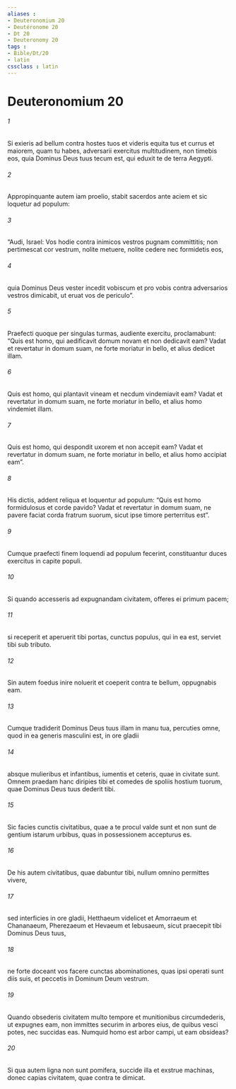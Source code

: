 ```yaml
---
aliases : 
- Deuteronomium 20
- Deutéronome 20
- Dt 20
- Deuteronomy 20
tags : 
- Bible/Dt/20
- latin
cssclass : latin
---
```


# Deuteronomium 20

###### 1
Si exieris ad bellum contra hostes tuos et videris equita tus et currus et maiorem, quam tu habes, adversarii exercitus multitudinem, non timebis eos, quia Dominus Deus tuus tecum est, qui eduxit te de terra Aegypti. 
###### 2
Appropinquante autem iam proelio, stabit sacerdos ante aciem et sic loquetur ad populum: 
###### 3
“Audi, Israel: Vos hodie contra inimicos vestros pugnam committitis; non pertimescat cor vestrum, nolite metuere, nolite cedere nec formidetis eos, 
###### 4
quia Dominus Deus vester incedit vobiscum et pro vobis contra adversarios vestros dimicabit, ut eruat vos de periculo”.
###### 5
Praefecti quoque per singulas turmas, audiente exercitu, proclamabunt: “Quis est homo, qui aedificavit domum novam et non dedicavit eam? Vadat et revertatur in domum suam, ne forte moriatur in bello, et alius dedicet illam. 
###### 6
Quis est homo, qui plantavit vineam et necdum vindemiavit eam? Vadat et revertatur in domum suam, ne forte moriatur in bello, et alius homo vindemiet illam. 
###### 7
Quis est homo, qui despondit uxorem et non accepit eam? Vadat et revertatur in domum suam, ne forte moriatur in bello, et alius homo accipiat eam”. 
###### 8
His dictis, addent reliqua et loquentur ad populum: “Quis est homo formidulosus et corde pavido? Vadat et revertatur in domum suam, ne pavere faciat corda fratrum suorum, sicut ipse timore perterritus est”. 
###### 9
Cumque praefecti finem loquendi ad populum fecerint, constituantur duces exercitus in capite populi.
###### 10
Si quando accesseris ad expugnandam civitatem, offeres ei primum pacem; 
###### 11
si receperit et aperuerit tibi portas, cunctus populus, qui in ea est, serviet tibi sub tributo. 
###### 12
Sin autem foedus inire noluerit et coeperit contra te bellum, oppugnabis eam. 
###### 13
Cumque tradiderit Dominus Deus tuus illam in manu tua, percuties omne, quod in ea generis masculini est, in ore gladii 
###### 14
absque mulieribus et infantibus, iumentis et ceteris, quae in civitate sunt. Omnem praedam hanc diripies tibi et comedes de spoliis hostium tuorum, quae Dominus Deus tuus dederit tibi.
###### 15
Sic facies cunctis civitatibus, quae a te procul valde sunt et non sunt de gentium istarum urbibus, quas in possessionem accepturus es. 
###### 16
De his autem civitatibus, quae dabuntur tibi, nullum omnino permittes vivere, 
###### 17
sed interficies in ore gladii, Hetthaeum videlicet et Amorraeum et Chananaeum, Pherezaeum et Hevaeum et Iebusaeum, sicut praecepit tibi Dominus Deus tuus, 
###### 18
ne forte doceant vos facere cunctas abominationes, quas ipsi operati sunt diis suis, et peccetis in Dominum Deum vestrum.
###### 19
Quando obsederis civitatem multo tempore et munitionibus circumdederis, ut expugnes eam, non immittes securim in arbores eius, de quibus vesci potes, nec succidas eas. Numquid homo est arbor campi, ut eam obsideas? 
###### 20
Si qua autem ligna non sunt pomifera, succide illa et exstrue machinas, donec capias civitatem, quae contra te dimicat.
